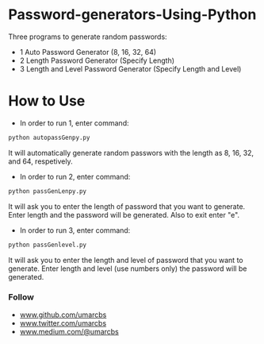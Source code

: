 # Password-generators-Using-Python
Three programs to generate random passwords:
- 1 Auto Password Generator (8, 16, 32, 64)
- 2 Length Password Generator (Specify Length)
- 3 Length and Level Password Generator (Specify Length and Level)

# How to Use
- In order to run 1, enter command:
```sh
python autopassGenpy.py
```
It will automatically generate random passwors with the length as 8, 16, 32, and 64, respetively.

- In order to run 2, enter command:
```sh
python passGenLenpy.py
```
It will ask you to enter the length of password that you want to generate. Enter length and the password will be generated. Also to exit enter "e".

- In order to run 3, enter command:
```sh
python passGenlevel.py
```
It will ask you to enter the length and level of password that you want to generate. Enter length and level (use numbers only) the password will be generated.  


### Follow
- www.github.com/umarcbs
- www.twitter.com/umarcbs
- www.medium.com/@umarcbs
